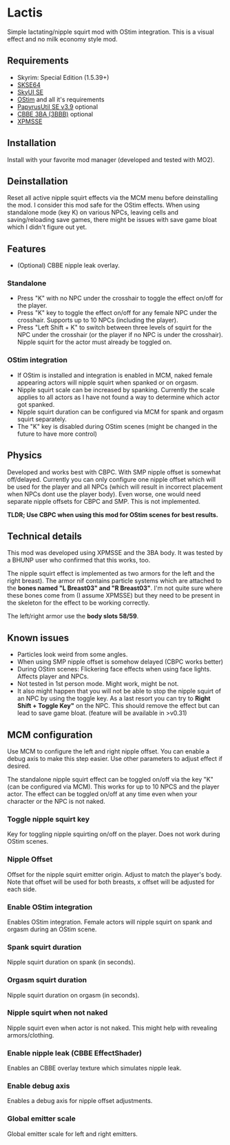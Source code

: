 # Lactis
Simple lactating/nipple squirt mod with OStim integration. This is a visual effect and no milk economy style mod.

## Requirements
+ Skyrim: Special Edition (1.5.39+)
+ [SKSE64](https://skse.silverlock.org/) 
+ [SkyUI SE](https://www.nexusmods.com/skyrimspecialedition/mods/12604)
+ [OStim](https://www.nexusmods.com/skyrimspecialedition/mods/40725) and all it's requirements
+ [PapyrusUtil SE v3.9](https://www.nexusmods.com/skyrimspecialedition/mods/13048?tab=files) optional
+ [CBBE 3BA (3BBB)](https://www.nexusmods.com/skyrimspecialedition/mods/30174) optional
+ [XPMSSE](https://www.nexusmods.com/skyrimspecialedition/mods/1988?tab=files)

## Installation
Install with your favorite mod manager (developed and tested with MO2).

## Deinstallation
Reset all active nipple squirt effects via the MCM menu before deinstalling the mod. 
I consider this mod safe for the OStim effects.
When using standalone mode (key K) on various NPCs, leaving cells and saving/reloading save games, there might be issues with save game bloat which I didn't figure out yet. 

## Features

+ (Optional) CBBE nipple leak overlay. 

### Standalone
+ Press "K" with no NPC under the crosshair to toggle the effect on/off for the player.
+ Press "K" key to toggle the effect on/off for any female NPC under the crosshair. Supports up to 10 NPCs (including the player).
+ Press "Left Shift + K" to switch between three levels of squirt for the NPC under the crosshair (or the player if no NPC is under the crosshair). Nipple squirt for the actor must already be toggled on.

### OStim integration
+ If OStim is installed and integration is enabled in MCM, naked female appearing actors will nipple squirt when spanked or on orgasm.
+ Nipple squirt scale can be increased by spanking. Currently the scale applies to all actors as I have not found a way to determine which actor got spanked.
+ Nipple squirt duration can be configured via MCM for spank and orgasm squirt separately.
+ The "K" key is disabled during OStim scenes (might be changed in the future to have more control)

## Physics
Developed and works best with CBPC. With SMP nipple offset is somewhat off/delayed.
Currently you can only configure one nipple offset which will be used for the player and all NPCs (which will result in incorrect placement when NPCs dont use the player body). Even worse, one would need separate nipple offsets for CBPC and SMP. This is not implemented. 

**TLDR; Use CBPC when using this mod for OStim scenes for best results.**

## Technical details
This mod was developed using XPMSSE and the 3BA body. It was tested by a BHUNP user who confirmed that this works, too.

The nipple squirt effect is implemented as two armors for the left and the right breast). The armor nif contains particle systems which are attached to the **bones named "L Breast03" and "R Breast03"**. I'm not quite sure where these bones come from (I assume XPMSSE) but they need to be present in the skeleton for the effect to be working correctly.

The left/right armor use the **body slots 58/59**.

## Known issues
+ Particles look weird from some angles.
+ When using SMP nipple offset is somehow delayed (CBPC works better)
+ During OStim scenes: Flickering face effects when using face lights. Affects player and NPCs.
+ Not tested in 1st person mode. Might work, might be not.
+ It also might happen that you will not be able to stop the nipple squirt of an NPC by using the toggle key. As a last resort you can try to **Right Shift + Toggle Key"** on the NPC. This should remove the effect but can lead to save game bloat. (feature will be available in >v0.31)

## MCM configuration
Use MCM to configure the left and right nipple offset. You can enable a debug axis to make this step easier.
Use other parameters to adjust effect if desired.

The standalone nipple squirt effect can be toggled on/off via the key "K" (can be configured via MCM). This works for up to 10 NPCS and the player actor. The effect can be toggled on/off at any time even when your character or the NPC is not naked.

### Toggle nipple squirt key
Key for toggling nipple squirting on/off on the player. Does not work during OStim scenes.

### Nipple Offset
Offset for the nipple squirt emitter origin. Adjust to match the player's body. Note that offset will be used for both breasts, x offset will be adjusted for each side.

### Enable OStim integration
Enables OStim integration. Female actors will nipple squirt on spank and orgasm during an OStim scene.

### Spank squirt duration
Nipple squirt duration on spank (in seconds).

### Orgasm squirt duration
Nipple squirt duration on orgasm (in seconds).

### Nipple squirt when not naked
Nipple squirt even when actor is not naked. This might help with revealing armors/clothing.

### Enable nipple leak (CBBE EffectShader)
Enables an CBBE overlay texture which simulates nipple leak.

### Enable debug axis
Enables a debug axis for nipple offset adjustments.

### Global emitter scale
Global emitter scale for left and right emitters.


